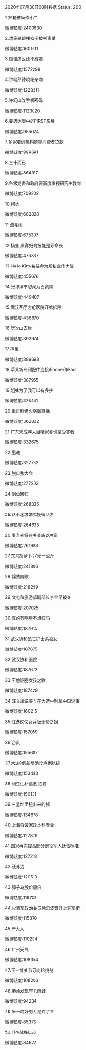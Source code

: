 2020年07月30日00时数据
Status: 200

1.罗艳被当作小三

微博热度:2400630

2.遭家暴跳楼女子被判离婚

微博热度:1601611

3.顾佳怎么还不离婚

微博热度:1572298

4.钟晓芹钟晓阳亲吻

微博热度:1228211

5.许幻山改手机密码

微博热度:1123020

6.姜思达眼中的FIRST影展

微博热度:955024

7.多家培训机构诱导消费者贷款

微博热度:889691

8.三十而已

微博热度:864317

9.各级党委和政府要高度重视研究生教育

微博热度:709202

10.柯达

微博热度:682028

11.流星雨

微博热度:675307

12.杨笠 黑寡妇的技能是寿命长

微博热度:475337

13.Hello Kitty被任命为版权宣传大使

微博热度:455676

14.张博洋不想成为白凯南

微博热度:449407

15.武汉客厅方舱医院开始拆除

微博热度:438870

16.阮次山去世

微博热度:392974

17.神孩

微博热度:389698

18.苹果新专利配件连接iPhone和iPad

微博热度:387955

19.姐妹为了我可以有多拼

微博热度:375441

20.重启剧组火锅局直播

微博热度:362802

21.广东未成年人目睹家暴也是受害者

微博热度:332675

22.墨魂

微博热度:327762

23.脱口秀大会

微博热度:277203

24.剑仙回归

微博热度:268035

25.路小北求婚式挽留队友

微博热度:264635

26.麦当劳将在美关店200家

微博热度:261698

27.东京胡萝卜27元一公斤

微博热度:241806

28.锦绣南歌

微博热度:218299

29.文化和旅游部副部长李金早被查

微博热度:207025

30.真的有明星不想红吗

微博热度:187914

31.武汉协和坠亡护士系独女

微博热度:187675

32.武汉协和医院

微博热度:187673

33.王勉饭圈女孩之歌

微博热度:187429

34.汪文斌说美方在大选中别拿中国说事

微博热度:160215

35.驻港仪仗女兵版无价之姐

微博热度:157059

36.台风

微博热度:155687

37.大连8例新增确诊病例轨迹

微博热度:153483

38.刘亚仁朴信惠 活着

微博热度:150131

39.三星堆里挖出来的猪

微博热度:134678

40.上海将设家政本科专业

微博热度:127879

41.国家再次提高部分退役军人抚恤标准

微博热度:127218

42.汪苏泷

微博热度:120513

43.獐子岛股价翻倍

微博热度:118752

44.火箭军政治委员徐忠波晋升上将军衔

微博热度:115870

45.严大人

微博热度:110294

46.广州天气

微博热度:108354

47.王一博关节万向轮挑战

微博热度:108206

48.秦岭发现罕见雨蛙

微博热度:94234

49.唯一的好男人是许子言

微博热度:85376

50.FPX战胜LGD

微博热度:84672

